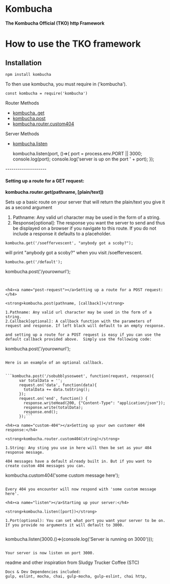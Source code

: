 # Kombucha



<strong>The Kombucha Official (TKO) http Framework</strong>

How to use the TKO framework
=====================
Installation
-------------
```npm install kombucha```

To then use kombucha, you must require in ('kombucha').

```const kombucha = require('kombucha')```


Router Methods
<ul>
  <li><a href="#get-request">kombucha..get</a></li>
  <li><a href="#post-request">kombucha.post</a></li>
  <li><a href="#custom-404">kombucha.router.custom404</a></li>
</ul>
Server Methods
<ul>
  <li><a href="#listen">kombucha.listen</a></li>

  kombucha.listen(port, ()=>{
    port = process.env.PORT || 3000;
    console.log(port);
    console.log('server is up on the port ' + port);
  });
</ul>
--------------------

<h4><a name="get-request"></a>Setting up a route for a GET request:</h4>

<strong>kombucha.router.get(pathname, [plain/text])</strong>

Sets up a basic route on your server that will return the plain/text you give it as a second argument

1. Pathname: Any valid url character may be used in the form of a string.
2. Response[optional]: The response you want the server to send and thus be displayed on a browser if you navigate to this route. If you do not include a response it defaults to a placeholder.

```
kombucha.get('/soeffervescent', "anybody got a scoby?");
```

will print "anybody got a scoby?" when you visit /soeffervescent.

```
kombucha.get('/default');
```

kombucha.post('/yourownurl');
```


<h4><a name="post-request"></a>Setting up a route for a POST request:</h4>

<strong>kombucha.post(pathname, [callback])</strong>

1.Pathname: Any valid url character may be used in the form of a string.
2.Callback[optional]: A callback function with the parameters of request and response. If left black will default to an empty response.

and setting up a route for a POST request is easy if you can use the default callback provided above.  Simply use the following code:

```
kombucha.post('/yourownurl');
```

Here is an example of an optional callback.


```kombucha.post('/sobubblysosweet', function(request, response){
      var totalData = '';
      request.on('data', function(data){
        totalData += data.toString();
      });
      request.on('end', function() {
        response.writeHead(200, {"Content-Type": "application/json"});
        response.write(totalData);
        response.end();
      });```

<h4><a name="custom-404"></a>Setting up your own customer 404 response:</h4>

<strong>kombucha.router.custom404(string)</strong>

1.String: Any sting you use in here will then be set as your 404 response message.

404 messages have a default already built in. But if you want to create custom 404 messages you can.

```
kombucha.custom404('some custom message here');
```

Every 404 you encounter will now respond with 'some custom message here'.

<h4><a name="listen"></a>Starting up your server:</h4>

<strong>kombucha.listen([port])</strong>

1.Port(optional): You can set what port you want your server to be on. If you provide no arguments it will default to 3000.


```
kombucha.listen(3000.()=>{console.log('Server is running on 3000')});

```

Your server is now listen on port 3000.

```

readme and other inspiration from Sludgy Trucker Coffee (STC)

```
Docs & Dev Dependencies included:
gulp, eslint, mocha, chai, gulp-mocha, gulp-eslint, chai http,
